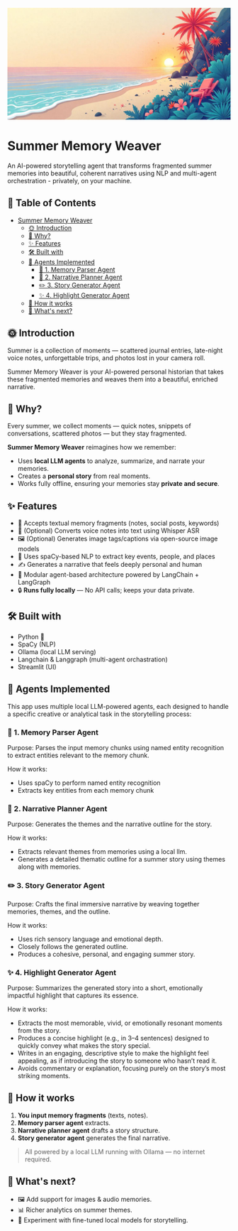 ![banner-image](./media/banner.png)

# Summer Memory Weaver

An AI-powered storytelling agent that transforms fragmented summer memories into beautiful, coherent narratives using NLP and multi-agent orchestration - privately, on your machine.

## 📌 Table of Contents <!-- omit in toc -->

- [Summer Memory Weaver](#summer-memory-weaver)
  - [🌞 Introduction](#-introduction)
  - [🌱 Why?](#-why)
  - [✨ Features](#-features)
  - [🛠️ Built with](#️-built-with)
  - [🧠 Agents Implemented](#-agents-implemented)
    - [📝 1. Memory Parser Agent](#-1-memory-parser-agent)
    - [📜 2. Narrative Planner Agent](#-2-narrative-planner-agent)
    - [✏️ 3. Story Generator Agent](#️-3-story-generator-agent)
    - [✨ 4. Highlight Generator Agent](#-4-highlight-generator-agent)
  - [🧠 How it works](#-how-it-works)
  - [🎯 What's next?](#-whats-next)

## 🌞 Introduction

Summer is a collection of moments — scattered journal entries, late-night voice notes, unforgettable trips, and photos lost in your camera roll.

Summer Memory Weaver is your AI-powered personal historian that takes these fragmented memories and weaves them into a beautiful, enriched narrative.

## 🌱 Why?

Every summer, we collect moments — quick notes, snippets of conversations, scattered photos — but they stay fragmented.

**Summer Memory Weaver** reimagines how we remember:

- Uses **local LLM agents** to analyze, summarize, and narrate your memories.
- Creates a **personal story** from real moments.
- Works fully offline, ensuring your memories stay **private and secure**.

## ✨ Features

- 📜 Accepts textual memory fragments (notes, social posts, keywords)
- 🎤 (Optional) Converts voice notes into text using Whisper ASR
- 🖼️ (Optional) Generates image tags/captions via open-source image models
- 🧠 Uses spaCy-based NLP to extract key events, people, and places
- ✍️ Generates a narrative that feels deeply personal and human
- 🧩 Modular agent-based architecture powered by LangChain + LangGraph
- 🔒 **Runs fully locally** — No API calls; keeps your data private.

## 🛠️ Built with

- Python 🐍
- SpaCy (NLP)
- Ollama (local LLM serving)
- Langchain & Langgraph (multi-agent orchastration)
- Streamlit (UI)

## 🧠 Agents Implemented

This app uses multiple local LLM-powered agents, each designed to handle a specific creative or analytical task in the storytelling process:

### 📝 1. Memory Parser Agent

Purpose: Parses the input memory chunks using named entity recognition to extract entities relevant to the memory chunk.

How it works:

- Uses spaCy to perform named entity recognition
- Extracts key entities from each memory chunk

### 📜 2. Narrative Planner Agent

Purpose: Generates the themes and the narrative outline for the story.

How it works:

- Extracts relevant themes from memories using a local llm.
- Generates a detailed thematic outline for a summer story using themes along with memories.

### ✏️ 3. Story Generator Agent

Purpose:
Crafts the final immersive narrative by weaving together memories, themes, and the outline.

How it works:

- Uses rich sensory language and emotional depth.
- Closely follows the generated outline.
- Produces a cohesive, personal, and engaging summer story.

### ✨ 4. Highlight Generator Agent

Purpose:
Summarizes the generated story into a short, emotionally impactful highlight that captures its essence.

How it works:

- Extracts the most memorable, vivid, or emotionally resonant moments from the story.
- Produces a concise highlight (e.g., in 3–4 sentences) designed to quickly convey what makes the story special.
- Writes in an engaging, descriptive style to make the highlight feel appealing, as if introducing the story to someone who hasn’t read it.
- Avoids commentary or explanation, focusing purely on the story’s most striking moments.

## 🧠 How it works

1. **You input memory fragments** (texts, notes).
2. **Memory parser agent** extracts.
3. **Narrative planner agent** drafts a story structure.
4. **Story generator agent** generates the final narrative.

> All powered by a local LLM running with Ollama — no internet required.

## 🎯 What's next?

- 🖼️ Add support for images & audio memories.
- 📊 Richer analytics on summer themes.
- 🧪 Experiment with fine-tuned local models for storytelling.
